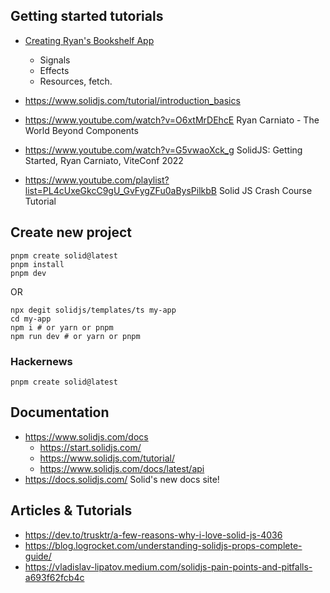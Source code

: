 
## Getting started tutorials

- [Creating Ryan's Bookshelf App](https://docs.solidjs.com/guides/tutorials/getting-started-with-solid/welcome)
  - Signals
  - Effects
  - Resources, fetch.
- https://www.solidjs.com/tutorial/introduction_basics


- https://www.youtube.com/watch?v=O6xtMrDEhcE Ryan Carniato - The World Beyond Components
- https://www.youtube.com/watch?v=G5vwaoXck_g SolidJS: Getting Started, Ryan Carniato, ViteConf 2022
- https://www.youtube.com/playlist?list=PL4cUxeGkcC9gU_GvFygZFu0aBysPilkbB Solid JS Crash Course Tutorial

## Create new project

    pnpm create solid@latest
    pnpm install
    pnpm dev

OR

    npx degit solidjs/templates/ts my-app
    cd my-app
    npm i # or yarn or pnpm
    npm run dev # or yarn or pnpm

### Hackernews

    pnpm create solid@latest

## Documentation

- https://www.solidjs.com/docs
  - https://start.solidjs.com/
  - https://www.solidjs.com/tutorial/
  - https://www.solidjs.com/docs/latest/api
- https://docs.solidjs.com/ Solid's new docs site!




## Articles & Tutorials

- https://dev.to/trusktr/a-few-reasons-why-i-love-solid-js-4036
- https://blog.logrocket.com/understanding-solidjs-props-complete-guide/
- https://vladislav-lipatov.medium.com/solidjs-pain-points-and-pitfalls-a693f62fcb4c